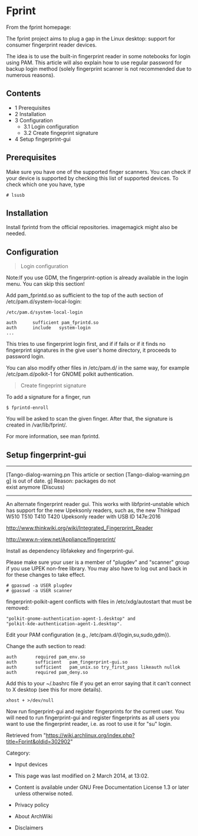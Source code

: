 Fprint
======

From the fprint homepage:

The fprint project aims to plug a gap in the Linux desktop: support for
consumer fingerprint reader devices.

The idea is to use the built-in fingerprint reader in some notebooks for
login using PAM. This article will also explain how to use regular
password for backup login method (solely fingerprint scanner is not
recommended due to numerous reasons).

Contents
--------

-   1 Prerequisites
-   2 Installation
-   3 Configuration
    -   3.1 Login configuration
    -   3.2 Create fingeprint signature
-   4 Setup fingerprint-gui

Prerequisites
-------------

Make sure you have one of the supported finger scanners. You can check
if your device is supported by checking this list of supported devices.
To check which one you have, type

    # lsusb

Installation
------------

Install fprintd from the official repositories. imagemagick might also
be needed.

Configuration
-------------

> Login configuration

Note:If you use GDM, the fingerprint-option is already available in the
login menu. You can skip this section!

Add pam_fprintd.so as sufficient to the top of the auth section of
/etc/pam.d/system-local-login:

    /etc/pam.d/system-local-login

    auth      sufficient pam_fprintd.so
    auth      include   system-login
    ...

This tries to use fingerprint login first, and if if fails or if it
finds no fingerprint signatures in the give user's home directory, it
proceeds to password login.

You can also modify other files in /etc/pam.d/ in the same way, for
example /etc/pam.d/polkit-1 for GNOME polkit authentication.

> Create fingeprint signature

To add a signature for a finger, run

    $ fprintd-enroll

You will be asked to scan the given finger. After that, the signature is
created in /var/lib/fprint/.

For more information, see man fprintd.

Setup fingerprint-gui
---------------------

  ------------------------ ------------------------ ------------------------
  [Tango-dialog-warning.pn This article or section  [Tango-dialog-warning.pn
  g]                       is out of date.          g]
                           Reason: packages do not  
                           exist anymore (Discuss)  
  ------------------------ ------------------------ ------------------------

An alternate fingerprint reader gui. This works with libfprint-unstable
which has support for the new Upeksonly readers, such as, the new
Thinkpad W510 T510 T410 T420 Upeksonly reader with USB ID 147e:2016

http://www.thinkwiki.org/wiki/Integrated_Fingerprint_Reader

http://www.n-view.net/Appliance/fingerprint/

Install as dependency libfakekey and fingerprint-gui.

Please make sure your user is a member of "plugdev" and "scanner" group
if you use UPEK non-free library. You may also have to log out and back
in for these changes to take effect.

    # gpasswd -a USER plugdev
    # gpasswd -a USER scanner

fingerprint-polkit-agent conflicts with files in /etc/xdg/autostart that
must be removed:

    "polkit-gnome-authentication-agent-1.desktop" and
    "polkit-kde-authentication-agent-1.desktop".

Edit your PAM configuration (e.g., /etc/pam.d/{login,su,sudo,gdm}).

Change the auth section to read:

    auth       required pam_env.so
    auth       sufficient   pam_fingerprint-gui.so
    auth       sufficient   pam_unix.so try_first_pass likeauth nullok
    auth       required pam_deny.so

Add this to your ~/.bashrc file if you get an error saying that it can't
connect to X desktop (see this for more details).

    xhost + >/dev/null

Now run fingerprint-gui and register fingerprints for the current user.
You will need to run fingerprint-gui and register fingerprints as all
users you want to use the fingerprint reader, i.e. as root to use it for
"su" login.

Retrieved from
"https://wiki.archlinux.org/index.php?title=Fprint&oldid=302902"

Category:

-   Input devices

-   This page was last modified on 2 March 2014, at 13:02.
-   Content is available under GNU Free Documentation License 1.3 or
    later unless otherwise noted.
-   Privacy policy
-   About ArchWiki
-   Disclaimers
